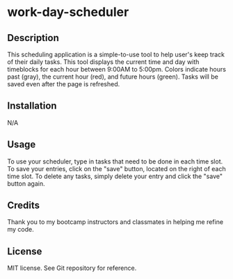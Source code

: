 # work-day-scheduler

## Description
This scheduling application is a simple-to-use tool to help user's keep track of their daily tasks. This tool displays the current time and day with timeblocks for each hour between 9:00AM to 5:00pm. Colors indicate hours past (gray), the current hour (red), and future hours (green). Tasks will be saved even after the page is refreshed. 


## Installation

N/A

## Usage
To use your scheduler, type in tasks that need to be done in each time slot. To save your entries, click on the "save" button, located on the right of each time slot. To delete any tasks, simply delete your entry and click the "save" button again. 


## Credits

Thank you to my bootcamp instructors and classmates in helping me refine my code. 

## License

MIT license. See Git repository for reference. 
